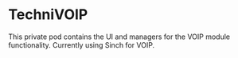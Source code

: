 # TechniVOIP
This private pod contains the UI and managers for the VOIP module functionality. Currently using Sinch for VOIP.
